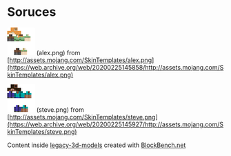 # Soruces
![alex.png](./alex.png) (alex.png) from [http://assets.mojang.com/SkinTemplates/alex.png](https://web.archive.org/web/20200225145858/http://assets.mojang.com/SkinTemplates/alex.png)

![steve.png](./steve.png) (steve.png) from [http://assets.mojang.com/SkinTemplates/steve.png](https://web.archive.org/web/20200225145927/http://assets.mojang.com/SkinTemplates/steve.png)

Content inside [legacy-3d-models](./legacy-3d-models) created with [BlockBench.net](https://blockbench.net/)
